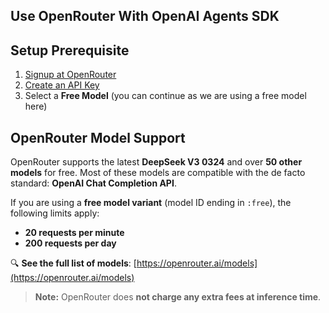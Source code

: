 ## Use OpenRouter With OpenAI Agents SDK

## Setup Prerequisite

1. [Signup at OpenRouter](https://openrouter.ai/)
2. [Create an API Key](https://openrouter.ai/keys)
3. Select a **Free Model** (you can continue as we are using a free model here)

## OpenRouter Model Support

OpenRouter supports the latest **DeepSeek V3 0324** and over **50 other models** for free. Most of these models are compatible with the de facto standard: **OpenAI Chat Completion API**.

If you are using a **free model variant** (model ID ending in `:free`), the following limits apply:

- **20 requests per minute**
- **200 requests per day**

🔍 **See the full list of models**: [https://openrouter.ai/models](https://openrouter.ai/models)

> **Note:** OpenRouter does **not charge any extra fees at inference time**.
